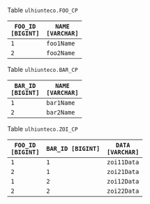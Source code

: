 Table <code>ulhiunteco.FOO_CP</code><table><thead><tr><th><code>FOO_ID [BIGINT]</code></th><th><code>NAME [VARCHAR]</code></th></tr></thead><tbody><tr><td><code>1</code></td><td><code>foo1Name</code></td></tr><tr><td><code>2</code></td><td><code>foo2Name</code></td></tr></tbody></table>
Table <code>ulhiunteco.BAR_CP</code><table><thead><tr><th><code>BAR_ID [BIGINT]</code></th><th><code>NAME [VARCHAR]</code></th></tr></thead><tbody><tr><td><code>1</code></td><td><code>bar1Name</code></td></tr><tr><td><code>2</code></td><td><code>bar2Name</code></td></tr></tbody></table>
Table <code>ulhiunteco.ZOI_CP</code><table><thead><tr><th><code>FOO_ID [BIGINT]</code></th><th><code>BAR_ID [BIGINT]</code></th><th><code>DATA [VARCHAR]</code></th></tr></thead><tbody><tr><td><code>1</code></td><td><code>1</code></td><td><code>zoi11Data</code></td></tr><tr><td><code>2</code></td><td><code>1</code></td><td><code>zoi21Data</code></td></tr><tr><td><code>1</code></td><td><code>2</code></td><td><code>zoi12Data</code></td></tr><tr><td><code>2</code></td><td><code>2</code></td><td><code>zoi22Data</code></td></tr></tbody></table>

